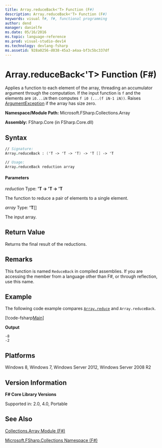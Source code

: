 ```yaml
---
title: Array.reduceBack<'T> Function (F#)
description: Array.reduceBack<'T> Function (F#)
keywords: visual f#, f#, functional programming
author: dend
manager: danielfe
ms.date: 05/16/2016
ms.topic: language-reference
ms.prod: visual-studio-dev14
ms.technology: devlang-fsharp
ms.assetid: 928a0256-d038-45a3-a4aa-bf3c5bc337df 
---
```


# Array.reduceBack<'T> Function (F#)

Applies a function to each element of the array, threading an accumulator argument through the computation. If the input function is `f` and the elements are `i0...iN` then computes `f i0 (...(f iN-1 iN))`. Raises [ArgumentException](https://msdn.microsoft.com/library/system.argumentexception.aspx) if the array has size zero.

**Namespace/Module Path:** Microsoft.FSharp.Collections.Array

**Assembly:** FSharp.Core (in FSharp.Core.dll)

## Syntax

```fsharp
// Signature:
Array.reduceBack : ('T -> 'T -> 'T) -> 'T [] -> 'T

// Usage:
Array.reduceBack reduction array
```

#### Parameters
*reduction*
Type: **'T -&gt; 'T -&gt; 'T**

The function to reduce a pair of elements to a single element.

*array*
Type: **'T**[[]](https://msdn.microsoft.com/library/def20292-9aae-4596-9275-b94e594f8493)

The input array.

## Return Value

Returns the final result of the reductions.

## Remarks
This function is named `ReduceBack` in compiled assemblies. If you are accessing the member from a language other than F#, or through reflection, use this name.

## Example

The following code example compares [`Array.reduce`](https://msdn.microsoft.com/library/fd62a985-89fe-4f49-a9d4-0c808ac6749d) and `Array.reduceBack`.

[!code-fsharp[Main](snippets/fsarrays/snippet63.fs)]

**Output**

```
-8
-2
```

## Platforms
Windows 8, Windows 7, Windows Server 2012, Windows Server 2008 R2

## Version Information
**F# Core Library Versions**

Supported in: 2.0, 4.0, Portable

## See Also
[Collections.Array Module &#40;F&#35;&#41;](Collections.Array-Module-%5BFSharp%5D.md)

[Microsoft.FSharp.Collections Namespace &#40;F&#35;&#41;](Microsoft.FSharp.Collections-Namespace-%5BFSharp%5D.md)